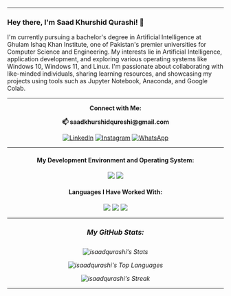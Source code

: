 <p align="center">
</p>


<hr>

### Hey there, I'm Saad Khurshid Qurashi! 👋

I'm currently pursuing a bachelor's degree in Artificial Intelligence at Ghulam Ishaq Khan Institute, one of Pakistan's premier universities for Computer Science and Engineering. My interests lie in Artificial Intelligence, application development, and exploring various operating systems like Windows 10, Windows 11, and Linux. I'm passionate about collaborating with like-minded individuals, sharing learning resources, and showcasing my projects using tools such as Jupyter Notebook, Anaconda, and Google Colab.


<div align="center">

<hr>

<strong> Connect with Me: </strong> 
<p> <strong>📫 saadkhurshidqureshi@gmail.com </strong> </p>

[![LinkedIn](https://img.shields.io/badge/LinkedIn-%230077B5.svg?logo=linkedin&logoColor=white)](https://www.linkedin.com/in/isaadqurashi) 
[![Instagram](https://img.shields.io/badge/Instagram-%23E4405F.svg?logo=instagram&logoColor=white)](https://instagram.com/isaadqurashi)
[![WhatsApp](https://img.shields.io/badge/WhatsApp-%25-%2300E676.svg?logo=whatsapp&logoColor=white)](https://web.whatsapp.com/send/?phone=%2B923171258892&text&type=phone_number&app_absent=0)



<hr>

<h4> <strong>My Development Environment and Operating System:</strong> </h4>
<img src="https://img.shields.io/badge/VSCode-0078D4?style=for-the-badge&logo=visual%20studio%20code&logoColor=white" />
<img src="https://img.shields.io/badge/Windows-0078D6?style=for-the-badge&logo=windows&logoColor=white" />


<h4> <strong>Languages I Have Worked With:</strong> </h4>

<em>
<img src="https://img.shields.io/badge/Python-FFD43B?style=for-the-badge&logo=python&logoColor=blue" />
<img src="https://img.shields.io/badge/C-00599C?style=for-the-badge&logo=c&logoColor=white" />
<img src="https://img.shields.io/badge/C%2B%2B-00599C?style=for-the-badge&logo=c%2B%2B&logoColor=white" />


</div>




<div align="center">

<hr>
<h5 style="font-size: 16px;"><strong>My GitHub Stats:</strong></h5>

![isaadqurashi's Stats](https://github-readme-stats.vercel.app/api?username=isaadqurashi&theme=vue-dark&show_icons=true&hide_border=false&count_private=true)

![isaadqurashi's Top Languages](https://github-readme-stats.vercel.app/api/top-langs/?username=isaadqurashi&theme=vue-dark&show_icons=true&hide_border=false&layout=compact)

 ![isaadqurashi's Streak](https://github-readme-streak-stats.herokuapp.com/?user=isaadqurashi&theme=vue-dark&hide_border=false)

<hr>

</div>



